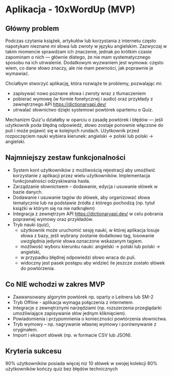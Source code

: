 # Aplikacja - 10xWordUp (MVP)

## Główny problem

Podczas czytania książek, artykułów lub korzystania z internetu często napotykam nieznane mi słowa lub zwroty w języku angielskim. Zazwyczaj w takim momencie sprawdzam ich znaczenie, jednak po krótkim czasie zapominam o nich — głównie dlatego, że nie mam systematycznego sposobu na ich utrwalenie.
Dodatkowym wyzwaniem jest wymowa: często wiem, co dane słowo znaczy, ale nie mam pewności, jak poprawnie je wymawiać.

Chciałbym stworzyć aplikację, która rozwiąże te problemy, pozwalając mi:

- zapisywać nowo poznane słowa i zwroty wraz z tłumaczeniem
- pobierać wymowę (w formie fonetycznej i audio) oraz przykłady z zewnętrznego API https://dictionaryapi.dev/
- utrwalać słownictwo dzięki systemowi powtórek opartemu o Quiz.

Mechanizm Quiz'u działałby w oparciu o zasadę powtórek i błędów — jeśli użytkownik poda błędną odpowiedź, słowo zostaje ponownie włączone do puli i może pojawić się w kolejnych rundach. Użytkownik przed rozpoczęciem nauki wybiera kierunek: angielski → polski lub polski → angielski.

## Najmniejszy zestaw funkcjonalności

- System kont użytkowników z możliwością rejestracji aby umożliwić korzystanie z aplikacji przez wielu użytkowników. Implementacja funkcjonalności odzyskiwania hasła.
- Zarządzanie słownictwem – dodawanie, edycja i usuwanie słówek w bazie danych.
- Dodawanie i usuwanie tagów do słówek, aby organizować słowa tematycznie lub na podstawie źródła z którego pochodzą (np. tytuł książki w którym się na nie natknąłem)
- Integracja z zewnętrzym API https://dictionaryapi.dev/ w celu pobrania poprawnej wymowy oraz przykładów.
- Tryb nauki (quiz),
  - użytkownik może uruchomić sesję nauki, w której aplikacja losuje słowa z bazy, jeśli wybrany zostanie dodatkowo tag, losowanie uwzględnia jedynie słowa oznaczone wskazanym tagiem.
  - możliwość wyboru kierunku nauki: angielski → polski lub polski → angielski,
  - w przypadku błędnej odpowiedzi słowo wraca do puli.
  - widoczny jest pasek postępu aby widzieć ile jeszcze zostało słówek do powtórzenia.

## Co NIE wchodzi w zakres MVP

- Zaawansowany algorytm powtórek np. oparty o Leitnera lub SM-2
- Tryb Offline - aplikacja wymaga połączenia z internetem.
- Integracje z zewnętrznymi narzędziami (np. rozszerzenia przeglądarki umożliwiające zapisywanie słów jednym kliknięciem).
- Powiadomienia i przypomnienia o konieczności powtórzenia słownictwa.
- Tryb wymowy – np. nagrywanie własnej wymowy i porównywanie z oryginałem.
- Import i eksport słówek (np. w formacie CSV lub JSON).

## Kryteria sukcesu

90% użytkowników posiada więcej niz 10 słówek w swojej kolekcji
80% użytkowników kończy quiz bez błędów technicznych

